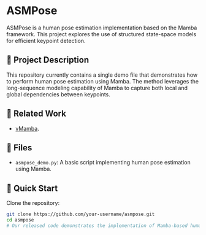 # ASMPose

ASMPose is a human pose estimation implementation based on the Mamba framework. This project explores the use of structured state-space models for efficient keypoint detection.

## 📄 Project Description

This repository currently contains a single demo file that demonstrates how to perform human pose estimation using Mamba. The method leverages the long-sequence modeling capability of Mamba to capture both local and global dependencies between keypoints.

## 🔗 Related Work

- [vMamba](https://github.com/MzeroMiko/VMamba). 

## 📁 Files

- `asmpose_demo.py`: A basic script implementing human pose estimation using Mamba.

## 🚀 Quick Start

   Clone the repository:
   ```bash
   git clone https://github.com/your-username/asmpose.git
   cd asmpose
# Our released code demonstrates the implementation of Mamba-based human pose estimation, including detailed designs of the proposed modules.
